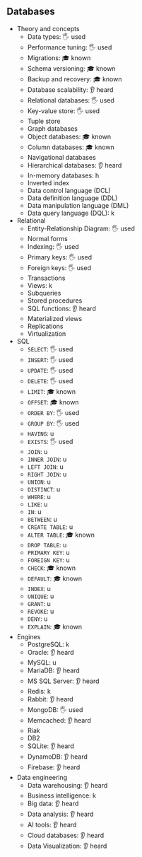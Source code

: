 ## Databases

- Theory and concepts
  - Data types: 🖐️ used
  - Performance tuning: 🖐️ used
  - Migrations: 🎓 known
  - Schema versioning: 🎓 known
  - Backup and recovery: 🎓 known
  - Database scalability: 👂 heard
  - Relational databases: 🖐️ used
  - Key-value store: 🖐️ used
  - Tuple store
  - Graph databases
  - Object databases: 🎓 known
  - Column databases: 🎓 known
  - Navigational databases
  - Hierarchical databases: 👂 heard
  - In-memory databases: h
  - Inverted index
  - Data control language (DCL)
  - Data definition language (DDL)
  - Data manipulation language (DML)
  - Data query language (DQL): k
- Relational
  - Entity-Relationship Diagram: 🖐️ used
  - Normal forms
  - Indexing: 🖐️ used
  - Primary keys: 🖐️ used
  - Foreign keys: 🖐️ used
  - Transactions
  - Views: k
  - Subqueries
  - Stored procedures
  - SQL functions: 👂 heard
  - Materialized views
  - Replications
  - Virtualization
- SQL
  - `SELECT`: 🖐️ used
  - `INSERT`: 🖐️ used
  - `UPDATE`: 🖐️ used
  - `DELETE`: 🖐️ used
  - `LIMIT`: 🎓 known
  - `OFFSET`: 🎓 known
  - `ORDER BY`: 🖐️ used
  - `GROUP BY`: 🖐️ used
  - `HAVING`: u
  - `EXISTS`: 🖐️ used
  - `JOIN`: u
  - `INNER JOIN`: u
  - `LEFT JOIN`: u
  - `RIGHT JOIN`: u
  - `UNION`: u
  - `DISTINCT`: u
  - `WHERE`: u
  - `LIKE`: u
  - `IN`: u
  - `BETWEEN`: u
  - `CREATE TABLE`: u
  - `ALTER TABLE`: 🎓 known
  - `DROP TABLE`: u
  - `PRIMARY KEY`: u
  - `FOREIGN KEY`: u
  - `CHECK`: 🎓 known
  - `DEFAULT`: 🎓 known
  - `INDEX`: u
  - `UNIQUE`: u
  - `GRANT`: u
  - `REVOKE`: u
  - `DENY`: u
  - `EXPLAIN`: 🎓 known
- Engines
  - PostgreSQL: k
  - Oracle: 👂 heard
  - MySQL: u
  - MariaDB: 👂 heard
  - MS SQL Server: 👂 heard
  - Redis: k
  - Rabbit: 👂 heard
  - MongoDB: 🖐️ used
  - Memcached: 👂 heard
  - Riak
  - DB2
  - SQLite: 👂 heard
  - DynamoDB: 👂 heard
  - Firebase: 👂 heard
- Data engineering
  - Data warehousing: 👂 heard
  - Business intelligence: k
  - Big data: 👂 heard
  - Data analysis: 👂 heard
  - AI tools: 👂 heard
  - Cloud databases: 👂 heard
  - Data Visualization: 👂 heard
